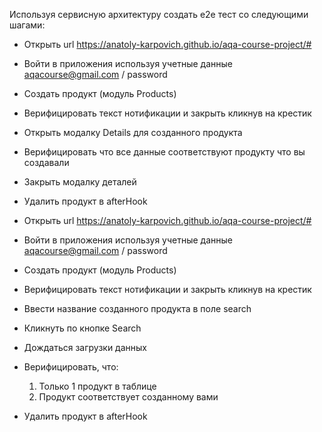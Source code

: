 Используя сервисную архитектуру создать е2е тест со следующими шагами:
 - Открыть url https://anatoly-karpovich.github.io/aqa-course-project/#
 - Войти в приложения используя учетные данные aqacourse@gmail.com / password 
 - Создать продукт (модуль Products)
 - Верифицировать текст нотификации и закрыть кликнув на крестик
 - Открыть модалку Details для созданного продукта
 - Верифицировать что все данные соответствуют продукту что вы создавали
 - Закрыть модалку деталей
 - Удалить продукт в afterHook

 - Открыть url https://anatoly-karpovich.github.io/aqa-course-project/#
 - Войти в приложения используя учетные данные aqacourse@gmail.com / password 
 - Создать продукт (модуль Products)
 - Верифицировать текст нотификации и закрыть кликнув на крестик
 - Ввести название созданного продукта в поле search
 - Кликнуть по кнопке Search
 - Дождаться загрузки данных
 - Верифицировать, что:
    1. Только 1 продукт в таблице
    2. Продукт соответствует созданному вами
 - Удалить продукт в afterHook
